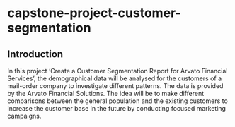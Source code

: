 # capstone-project-customer-segmentation


## Introduction
In this project ‘Create a Customer Segmentation Report for Arvato Financial Services’, the demographical data will be analysed for the customers of a mail-order company to investigate different patterns. The data is provided by the Arvato Financial Solutions. The idea will be to make different comparisons between the general population and the existing customers to increase the customer base in the future by conducting focused marketing campaigns. 
